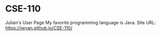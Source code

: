 # CSE-110
Julian's User Page
My favorite programming language is Java.
Site URL: https://jwyan.github.io/CSE-110/